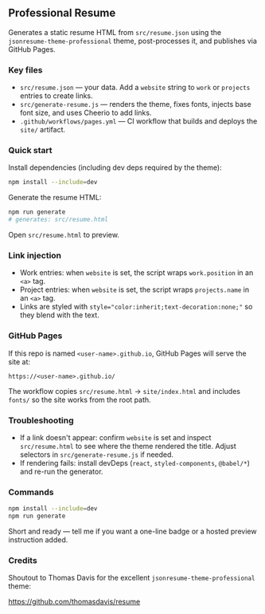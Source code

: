 ## Professional Resume

Generates a static resume HTML from `src/resume.json` using the `jsonresume-theme-professional` theme, post-processes it, and publishes via GitHub Pages.

### Key files
- `src/resume.json` — your data. Add a `website` string to `work` or `projects` entries to create links.
- `src/generate-resume.js` — renders the theme, fixes fonts, injects base font size, and uses Cheerio to add links.
- `.github/workflows/pages.yml` — CI workflow that builds and deploys the `site/` artifact.

### Quick start
Install dependencies (including dev deps required by the theme):

```bash
npm install --include=dev
```

Generate the resume HTML:

```bash
npm run generate
# generates: src/resume.html
```

Open `src/resume.html` to preview.

### Link injection
- Work entries: when `website` is set, the script wraps `work.position` in an `<a>` tag.
- Project entries: when `website` is set, the script wraps `projects.name` in an `<a>` tag.
- Links are styled with `style="color:inherit;text-decoration:none;"` so they blend with the text.

### GitHub Pages
If this repo is named `<user-name>.github.io`, GitHub Pages will serve the site at:

```
https://<user-name>.github.io/
```

The workflow copies `src/resume.html` → `site/index.html` and includes `fonts/` so the site works from the root path.

### Troubleshooting
- If a link doesn't appear: confirm `website` is set and inspect `src/resume.html` to see where the theme rendered the title. Adjust selectors in `src/generate-resume.js` if needed.
- If rendering fails: install devDeps (`react`, `styled-components`, `@babel/*`) and re-run the generator.

### Commands

```bash
npm install --include=dev
npm run generate
```

Short and ready — tell me if you want a one-line badge or a hosted preview instruction added.

### Credits
Shoutout to Thomas Davis for the excellent `jsonresume-theme-professional` theme:

https://github.com/thomasdavis/resume

